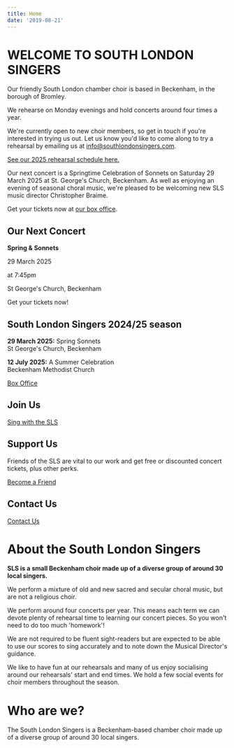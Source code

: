 ```yaml
---
title: Home
date: '2019-08-21'
---
```


# **WELCOME TO SOUTH LONDON SINGERS**

Our friendly South London chamber choir is based in Beckenham, in the borough of Bromley.

We rehearse on Monday evenings and hold concerts around four times a year.

We're currently open to new choir members, so get in touch if you're interested in trying us out. Let us know you'd like to come along to try a rehearsal by emailing us at <info@southlondonsingers.com>.

[See our 2025 rehearsal schedule here.](documents/schedule-2025-spring-summer.pdf)

Our next concert is a Springtime Celebration of Sonnets on Saturday 29 March 2025 at St. George's Church, Beckenham. As well as enjoying an evening of seasonal choral music, we're pleased to be welcoming new SLS music director Christopher Braime.

Get your tickets now at [our box office](box-office).

## Our Next Concert

**Spring & Sonnets**

29 March 2025

at 7:45pm

St George's Church, Beckenham

Get your tickets now!

## South London Singers 2024/25 season

**29 March 2025:** Spring Sonnets<br>
St George's Church, Beckenham

**12 July 2025:** A Summer Celebration<br>
Beckenham Methodist Church

[Box Office](box-office)

## Join Us

[Sing with the SLS](join-us)

## Support Us

Friends of the SLS are vital to our work and get free or discounted concert tickets, plus other perks.

[Become a Friend](friends)

## Contact Us

[Contact Us](contact)

# About the South London Singers

**SLS is a small Beckenham choir made up of a diverse group of around 30 local singers.**

We perform a mixture of old and new sacred and secular choral music, but are not a religious choir.

We perform around four concerts per year. This means each term we can devote plenty of rehearsal time to learning our concert pieces. So you won't need to do too much 'homework'!

We are not required to be fluent sight-readers but are expected to be able to use our scores to sing accurately and to note down the Musical Director's guidance.

We like to have fun at our rehearsals and many of us enjoy socialising around our rehearsals' start and end times. We hold a few social events for choir members throughout the season.

# Who are we?

The South London Singers is a Beckenham-based chamber choir made up of a diverse group of around 30 local singers.
